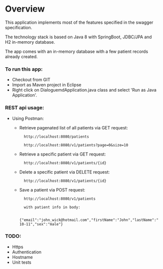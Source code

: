 # Overview

This application implements most of the features specified in the swagger specification.

The technology stack is based on Java 8 with SpringBoot, JDBC/JPA and H2 in-memory database.

The app comes with an in-memory database with a few patient records already created.

### To run this app:
- Checkout from GIT
- Import as Maven project in Eclipse
- Right click on DialoguemdApplication.java class and select 'Run as Java Application'.


### REST api usage:
- Using Postman:
	- Retrieve pagenated list of all patients via GET request:
	
			http://localhost:8080/patients
	
			http://localhost:8080/v1/patients?page=0&size=10

	- Retrieve a specific patient via GET request:
	
			http://localhost:8080/v1/patients/{id}

	- Delete a specific patient via DELETE request:
	
			http://localhost:8080/v1/patients/{id}

	- Save a patient via POST request:
	
			http://localhost:8080/v1/patients 
			
			with patient info in body: 
		
			{"email":"john_wick@hotmail.com","firstName":"John","lastName":"Wick","birthDate":"1980-10-11","sex":"male"}

### TODO:
- Https
- Authentication
- Hostname
- Unit tests
